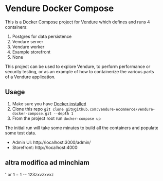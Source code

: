 # Vendure Docker Compose

This is a [Docker Compose](https://docs.docker.com/compose/) project for [Vendure](https://www.vendure.io/) which defines and runs 4 containers:

1. Postgres for data persistence
2. Vendure server
3. Vendure worker
4. Example storefront
5. None

This project can be used to explore Vendure, to perform performance or security testing, or as an example of how to containerize the various parts of a Vendure application.

## Usage

1. Make sure you have [Docker installed](https://docs.docker.com/get-docker/)
2. Clone this repo `git clone git@github.com:vendure-ecommerce/vendure-docker-compose.git --depth 1`
3. From the project root run `docker-compose up`

The initial run will take some minutes to build all the containers and populate some test data.

* Admin UI: http://localhost:3000/admin/
* Storefront: http://localhost:4000
## altra modifica ad minchiam
' or 1 = 1 -- 
123zxvzxvxz
